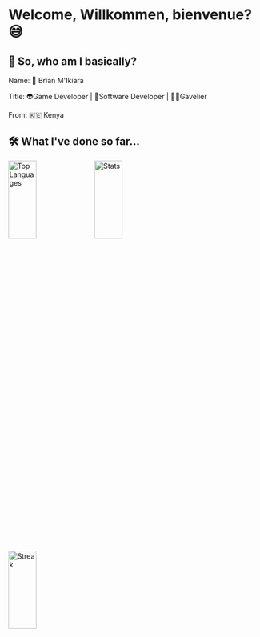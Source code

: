 # Welcome, Willkommen, bienvenue?😅

## 🚀 So, who am I basically? 

Name: 🧔 Brian M'Ikiara

Title: 👽Game Developer | 🤖Software Developer | 👨‍⚖️Gavelier

From: 🇰🇪 Kenya

## 🛠️ What I've done so far...

<img src="https://github-readme-stats.vercel.app/api/top-langs/?username=brian-ikiara&theme=monokai&show_icons=true&hide_border=true&layout=compact" style="width:33.33%;height:20%" alt="Top Languages" />
<img src="https://github-readme-stats.vercel.app/api?username=brian-ikiara&theme=monokai&show_icons=true&hide_border=true&count_private=true" style="width:33.34%;height:20%" alt="Stats" />
<img src="https://github-readme-streak-stats.herokuapp.com/?user=brian-ikiara&theme=monokai&hide_border=true" style="width:33.33%;height:20%" alt="Streak" />

